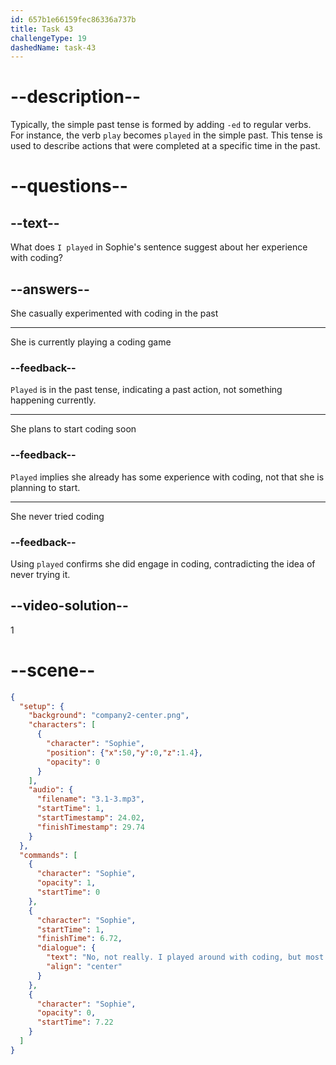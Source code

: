 ```yaml
---
id: 657b1e66159fec86336a737b
title: Task 43
challengeType: 19
dashedName: task-43
---
```


<!-- (Audio) Sophie: No, not really. I played around with coding, but most of my projects involved circuit designs and electrical systems. -->

# --description--

Typically, the simple past tense is formed by adding `-ed` to regular verbs. For instance, the verb `play` becomes `played` in the simple past. This tense is used to describe actions that were completed at a specific time in the past.

# --questions--

## --text--

What does `I played` in Sophie's sentence suggest about her experience with coding?

## --answers--

She casually experimented with coding in the past

---

She is currently playing a coding game

### --feedback--

`Played` is in the past tense, indicating a past action, not something happening currently.

---

She plans to start coding soon

### --feedback--

`Played` implies she already has some experience with coding, not that she is planning to start.

---

She never tried coding

### --feedback--

Using `played` confirms she did engage in coding, contradicting the idea of never trying it.

## --video-solution--

1

# --scene--

```json
{
  "setup": {
    "background": "company2-center.png",
    "characters": [
      {
        "character": "Sophie",
        "position": {"x":50,"y":0,"z":1.4},
        "opacity": 0
      }
    ],
    "audio": {
      "filename": "3.1-3.mp3",
      "startTime": 1,
      "startTimestamp": 24.02,
      "finishTimestamp": 29.74
    }
  },
  "commands": [
    {
      "character": "Sophie",
      "opacity": 1,
      "startTime": 0
    },
    {
      "character": "Sophie",
      "startTime": 1,
      "finishTime": 6.72,
      "dialogue": {
        "text": "No, not really. I played around with coding, but most of my projects involved circuit designs and electrical systems.",
        "align": "center"
      }
    },
    {
      "character": "Sophie",
      "opacity": 0,
      "startTime": 7.22
    }
  ]
}
```

